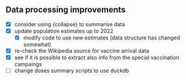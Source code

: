 ## Data processing improvements

- [X] consider using {collapse} to summarise data
- [X] update population estimates up to 2022
  - [X] modify code to use new estimates (data structure has changed somewhat) 
- [X] re-check the Wikipedia source for vaccine arrival data
- [X] see if it is possible to extract also info from the special vaccination campaings
- [ ] change doses summary scripts to use duckdb
